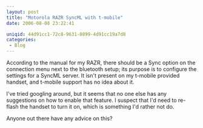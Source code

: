 ```yaml
---
layout: post
title: "Motorola RAZR SyncML with t-mobile"
date: 2006-08-08 23:22:41

uniqid: 44d91cc1-72c8-9631-0899-4d91cc19a7d8
categories: 
 - Blog
---
```

<p>According to the manual for my RAZR, there should be a Sync option on the connection menu next to the bluetooth setup; its purpose is to configure the settings for a SyncML server.  It isn't present on my t-mobile provided handset, and t-mobile support has no idea about it.   </p>
<p>I've tried googling around, but it seems that no one else has any suggestions on how to enable that feature.  I suspect that I'd need to re-flash the handset to turn it on, which is something I'd rather not do.   </p>
<p>Anyone out there have any advice on this?   </p>
